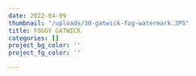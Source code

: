 ```yaml
---
date: 2022-04-09
thumbnail: "/uploads/30-gatwick-fog-watermark.JPG"
title: FOGGY GATWICK
categories: []
project_bg_color: ''
project_fg_color: ''

---
```

